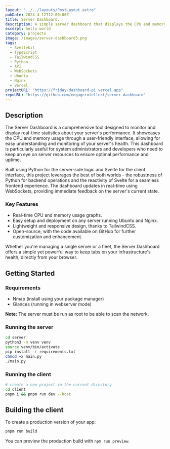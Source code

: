 ```yaml
---
layout: "../../layouts/PostLayout.astro"
pubDate: 2024-4-12T12:00:00Z
title: Server Dashboard.
description: A simple server dashboard that displays the CPU and memory usage of the server it is running on. The server is written in Python and the client is written in Svelte.
excerpt: hello world
category: projects
image: /images/server-dashboard3.png
tags:
  - Sveltekit
  - TypeScript
  - TailwindCSS
  - Python
  - API
  - WebSockets
  - Ubuntu
  - Nginx
  - Vercel
projectURL: "https://friday-dashboard-pi.vercel.app"
repoURL: "https://github.com/engageintellect/server-dashboard"
---
```


## Description

The Server Dashboard is a comprehensive tool designed to monitor and display real-time statistics about your server's performance. It showcases the CPU and memory usage through a user-friendly interface, allowing for easy understanding and monitoring of your server's health. This dashboard is particularly useful for system administrators and developers who need to keep an eye on server resources to ensure optimal performance and uptime.

Built using Python for the server-side logic and Svelte for the client interface, this project leverages the best of both worlds - the robustness of Python for backend operations and the reactivity of Svelte for a seamless frontend experience. The dashboard updates in real-time using WebSockets, providing immediate feedback on the server's current state.

### Key Features

- Real-time CPU and memory usage graphs.
- Easy setup and deployment on any server running Ubuntu and Nginx.
- Lightweight and responsive design, thanks to TailwindCSS.
- Open-source, with the code available on GitHub for further customization and enhancement.

Whether you're managing a single server or a fleet, the Server Dashboard offers a simple yet powerful way to keep tabs on your infrastructure's health, directly from your browser.

## Getting Started

### Requirements

- Nmap (install using your package manager)
- Glances (running in webserver mode)

<strong>Note:</strong> The server must be run as root to be able to scan the network.

### Running the server

```bash
cd server
python3 -m venv venv
source venv/bin/activate
pip install -r requirements.txt
chmod +x main.py
./main.py
```

### Running the client

```bash
# create a new project in the current directory
cd client
pnpm i && pnpm run dev --host
```

## Building the client

To create a production version of your app:

```bash
pnpm run build
```

You can preview the production build with `npm run preview`.
